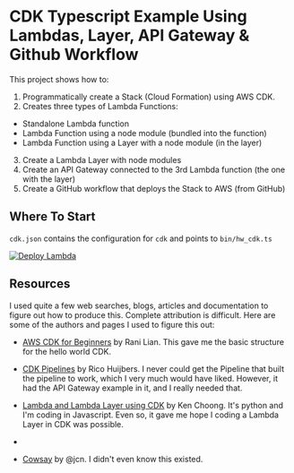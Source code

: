# CDK Typescript Example Using Lambdas, Layer, API Gateway & Github Workflow

This project shows how to:

1. Programmatically create a Stack (Cloud Formation) using AWS CDK.
2. Creates three types of Lambda Functions:
 - Standalone Lambda function
 - Lambda Function using a node module (bundled into the function)
 - Lambda Function using a Layer with a node module (in the layer)
3. Create a Lambda Layer with node modules
4. Create an API Gateway connected to the 3rd Lambda function (the one with the layer)
5. Create a GitHub workflow that deploys the Stack to AWS (from GitHub)

## Where To Start
`cdk.json` contains the configuration for `cdk` and points to `bin/hw_cdk.ts`



[![Deploy Lambda](https://github.com/codeedog/aws-test-hello-world/actions/workflows/deploy-lambda.yml/badge.svg)](https://github.com/codeedog/aws-test-hello-world/actions/workflows/deploy-lambda.yml)


## Resources

I used quite a few web searches, blogs, articles and documentation to figure out how to produce this. Complete attribution is difficult. Here are some of the authors and pages I used to figure this out:

- [AWS CDK for Beginners](https://levelup.gitconnected.com/aws-cdk-for-beginners-e6c05ad91895) by Rani Lian. This gave me the basic structure for the hello world CDK.
- [CDK Pipelines](https://aws.amazon.com/blogs/developer/cdk-pipelines-continuous-delivery-for-aws-cdk-applications/) by Rico Huijbers. I never could get the Pipeline that built the pipeline to work, which I very much would have liked. However, it had the API Gateway example in it, and I really needed that.
- [Lambda and Lambda Layer using CDK](https://dev.to/upupkenchoong/how-to-provision-lambda-and-lambda-layer-with-cdk-2ff4) by Ken Choong. It's python and I'm coding in Javascript. Even so, it gave me hope I coding a Lambda Layer in CDK was possible.
- 


- [Cowsay](https://cowsay.morecode.org/say?message=Rick+Roll&format=html) by @jcn. I didn't even know this existed.
